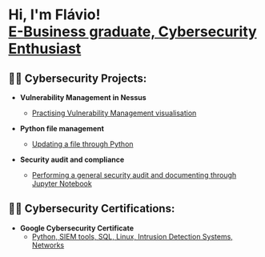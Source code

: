 <h1>Hi, I'm Flávio! <br/><a href="https://www.linkedin.com/in/flavio-brito/">E-Business graduate, Cybersecurity Enthusiast</a></h1>

<h2>👨‍💻 Cybersecurity Projects:</h2>

- <b>Vulnerability Management in Nessus</b>
  - [Practising Vulnerability Management visualisation](https://github.com/flavioaugustorepo/VulnerabilityLab)

- <b>Python file management</b>
  - [Updating a file through Python](https://github.com/flavioaugustorepo/PythonFileLab)
 
- <b>Security audit and compliance</b>
  - [Performing a general security audit and documenting through Jupyter Notebook](https://github.com/flavioaugustorepo/ComplianceLab)

<h2>👨‍💻 Cybersecurity Certifications:</h2>

- <b>Google Cybersecurity Certificate</b>
  - [Python, SIEM tools, SQL, Linux, Intrusion Detection Systems, Networks](https://coursera.org/share/eb57e69f0b1f12b2b94bd6d2335afdec)

